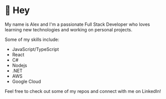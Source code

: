 # 👋 Hey

My name is Alex and I'm a passionate Full Stack Developer who loves learning new technologies and working on personal projects.

Some of my skills include:
- JavaScript/TypeScript
- React
- C#
- Nodejs
- .NET
- AWS
- Google Cloud

Feel free to check out some of my repos and connect with me on LinkedIn!

